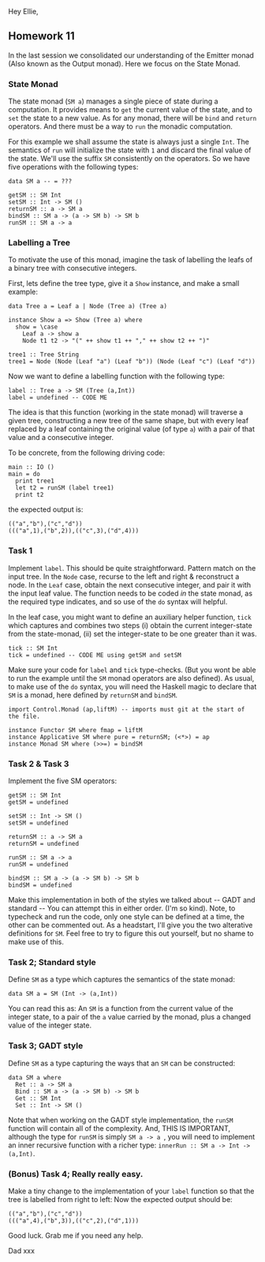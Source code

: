 
Hey Ellie,

## Homework 11

In the last session we consolidated our understanding of the Emitter monad (Also known as the Output monad). Here we focus on the State Monad.

### State Monad

The state monad (`SM a`) manages a single piece of state during a computation. It provides means to `get` the current value of the state, and to `set` the state to a new value. As for any monad, there will be `bind` and `return` operators. And there must be a way to `run` the monadic computation.

For this example we shall assume the state is always just a single `Int`. The semantics of `run` will initialize the state with `1` and discard the final value of the state. We'll use the suffix `SM` consistently on the operators. So we have five operations with the following types:
```
data SM a -- = ???

getSM :: SM Int
setSM :: Int -> SM ()
returnSM :: a -> SM a
bindSM :: SM a -> (a -> SM b) -> SM b
runSM :: SM a -> a
```

### Labelling a Tree

To motivate the use of this monad, imagine the task of labelling the leafs of a binary tree with consecutive integers.

First, lets define the tree type, give it a `Show` instance, and make a small example:
```
data Tree a = Leaf a | Node (Tree a) (Tree a)

instance Show a => Show (Tree a) where
  show = \case
    Leaf a -> show a
    Node t1 t2 -> "(" ++ show t1 ++ "," ++ show t2 ++ ")"

tree1 :: Tree String
tree1 = Node (Node (Leaf "a") (Leaf "b")) (Node (Leaf "c") (Leaf "d"))
```

Now we want to define a labelling function with the following type:
```
label :: Tree a -> SM (Tree (a,Int))
label = undefined -- CODE ME
```
The idea is that this function (working in the state monad) will traverse a given tree, constructing a new tree of the same shape, but with every leaf replaced by a leaf containing the original value (of type `a`) with a pair of that value and a consecutive integer.

To be concrete, from the following driving code:
```
main :: IO ()
main = do
  print tree1
  let t2 = runSM (label tree1)
  print t2
```
the expected output is:
```
(("a","b"),("c","d"))
((("a",1),("b",2)),(("c",3),("d",4)))
```

### Task 1
Implement `label`. This should be quite straightforward. Pattern match on the input tree. In the `Node` case, recurse to the left and right & reconstruct a node. In the `Leaf` case, obtain the next consecutive integer, and pair it with the input leaf value. The function needs to be coded _in_ the state monad, as the required type indicates, and so use of the `do` syntax will helpful.

In the leaf case, you might want to define an auxiliary helper function, `tick` which captures and combines two steps (i) obtain the current integer-state from the state-monad, (ii) set the integer-state to be one greater than it was.
```
tick :: SM Int
tick = undefined -- CODE ME using getSM and setSM
```

Make sure your code for `label` and `tick` type-checks. (But you wont be able to run the example until the `SM` monad operators are also defined). As usual, to make use of the `do` syntax, you will need the Haskell magic to declare that `SM` is a monad, here defined by `returnSM` and `bindSM`.
```
import Control.Monad (ap,liftM) -- imports must git at the start of the file.

instance Functor SM where fmap = liftM
instance Applicative SM where pure = returnSM; (<*>) = ap
instance Monad SM where (>>=) = bindSM
```

### Task 2 & Task 3

Implement the five SM operators:
```
getSM :: SM Int
getSM = undefined

setSM :: Int -> SM ()
setSM = undefined

returnSM :: a -> SM a
returnSM = undefined

runSM :: SM a -> a
runSM = undefined

bindSM :: SM a -> (a -> SM b) -> SM b
bindSM = undefined
```

Make this implementation in both of the styles we talked about -- GADT and standard -- You can attempt this in either order. (I'm so kind). Note, to typecheck and run the code, only one style can be defined at a time, the other can be commented out. As a headstart, I'll give you the two alterative definitions for `SM`. Feel free to try to figure this out yourself, but no shame to make use of this.


### Task 2; Standard style
Define `SM` as a type which captures the semantics of the state monad:
```
data SM a = SM (Int -> (a,Int))
```

You can read this as: An `SM` is a function from the current value of the integer state, to a pair of the `a` value carried by the monad, plus a changed value of the integer state.


### Task 3; GADT style
Define `SM` as a type capturing the ways that an `SM` can be constructed:
```
data SM a where
  Ret :: a -> SM a
  Bind :: SM a -> (a -> SM b) -> SM b
  Get :: SM Int
  Set :: Int -> SM ()
```

Note that when working on the GADT style implementation, the `runSM` function will contain all of the complexity. And, THIS IS IMPORTANT, although the type for `runSM` is simply `SM a -> a `, you will need to implement an inner recursive function with a richer type: `innerRun :: SM a -> Int -> (a,Int)`.


### (Bonus) Task 4; Really really easy.

Make a tiny change to the implementation of your `label` function so that the tree is labelled from right to left: Now the expected output should be:
```
(("a","b"),("c","d"))
((("a",4),("b",3)),(("c",2),("d",1)))
```

Good luck. Grab me if you need any help.


Dad
xxx
